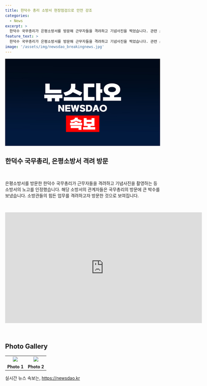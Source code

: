 ```yaml
---
title: 한덕수 총리 소방서 현장점검으로 안전 강조
categories:
  - News
excerpt: >
  한덕수 국무총리가 은평소방서를 방문해 근무자들을 격려하고 기념사진을 찍었습니다. 관련 소식을 확인하세요!
feature_text: >
  한덕수 국무총리가 은평소방서를 방문해 근무자들을 격려하고 기념사진을 찍었습니다. 관련 소식을 확인하세요!
image: '/assets/img/newsdao_breakingnews.jpg'
---
```


<p><img src="/assets/img/newsdao_breakingnews.jpg" alt="firstkoreanews 속보" /></p>

<h2 data-ke-size="size26">한덕수 국무총리, 은평소방서 격려 방문</h2>

<p data-ke-size="size16">&nbsp;</p>

<p>은평소방서를 방문한 한덕수 국무총리가 근무자들을 격려하고 기념사진을 촬영하는 등 소방서의 노고를 인정했습니다. 해당 소방서의 관계자들은 국무총리의 방문에 큰 박수를 보냈습니다. 소방관들의 힘든 업무를 격려하고자 방문한 것으로 보여집니다.</p>

<p data-ke-size="size16">&nbsp;</p>

<div class="umq-embed"><iframe width="640" height="360" src="https://www.youtube.com/embed/VIDEO_ID" frameborder="0" allow="accelerometer; autoplay; encrypted-media; gyroscope; picture-in-picture" allowfullscreen=""></iframe></div>

<p data-ke-size="size16">&nbsp;</p>

<div>
  <h2 data-ke-size="size26">Photo Gallery</h2>
  <table>
    <tbody>
      <tr>
        <td style="text-align: center;"><img src="https://www.example.com/photo1.jpg" width="400" /></td>
        <td style="text-align: center;"><img src="https://www.example.com/photo2.jpg" width="400" /></td>
      </tr>
      <tr>
        <td style="text-align: center;"><b>Photo 1</b></td>
        <td style="text-align: center;"><b>Photo 2</b></td>
      </tr>
    </tbody>
  </table>
</div>
실시간 뉴스 속보는, <a href="https://newsdao.kr" rel="dofollow">https://newsdao.kr</a>


